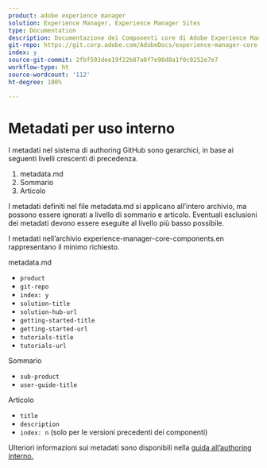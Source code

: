 ```yaml
---
product: adobe experience manager
solution: Experience Manager, Experience Manager Sites
type: Documentation
description: Documentazione dei Componenti core di Adobe Experience Manager
git-repo: https://git.corp.adobe.com/AdobeDocs/experience-manager-core-components.it-IT
index: y
source-git-commit: 2fbf593dee19f22b87a0f7e98d8a1f0c9252e7e7
workflow-type: ht
source-wordcount: '112'
ht-degree: 100%

---
```



# Metadati per uso interno

I metadati nel sistema di authoring GitHub sono gerarchici, in base ai seguenti livelli crescenti di precedenza.

1. metadata.md
1. Sommario
1. Articolo

I metadati definiti nel file metadata.md si applicano all’intero archivio, ma possono essere ignorati a livello di sommario e articolo. Eventuali esclusioni dei metadati devono essere eseguite al livello più basso possibile.

I metadati nell’archivio experience-manager-core-components.en rappresentano il minimo richiesto.

metadata.md

* `product`
* `git-repo`
* `index: y`
* `solution-title`
* `solution-hub-url`
* `getting-started-title`
* `getting-started-url`
* `tutorials-title`
* `tutorials-url`

Sommario

* `sub-product`
* `user-guide-title`

Articolo

* `title`
* `description`
* `index: n` (solo per le versioni precedenti dei componenti)

Ulteriori informazioni sui metadati sono disponibili nella [guida all’authoring interno.](https://experienceleague.adobe.com/docs/authoring-guide-exl/using/authoring/features/metadata.html?lang=it#solution)
